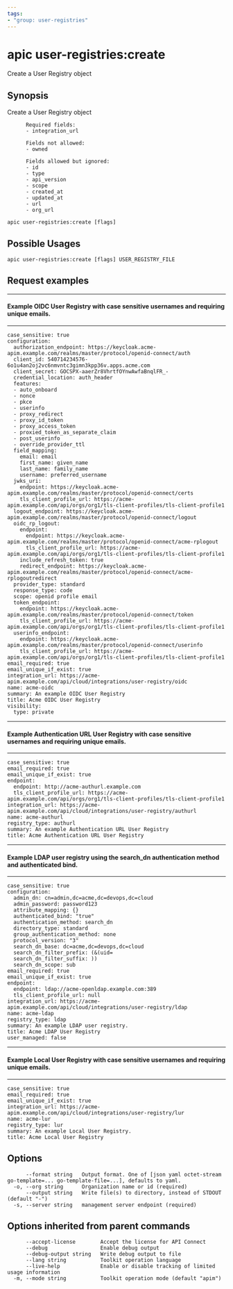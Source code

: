 ```yaml
---
tags:
- "group: user-registries"
---
```

# apic user-registries:create

Create a User Registry object

## Synopsis

Create a User Registry object
          
          Required fields:
          - integration_url
          
          Fields not allowed:
          - owned
          
          Fields allowed but ignored:
          - id
          - type
          - api_version
          - scope
          - created_at
          - updated_at
          - url
          - org_url

```
apic user-registries:create [flags]
```

## Possible Usages

```
apic user-registries:create [flags] USER_REGISTRY_FILE
```

## Request examples

------------------------------------------------------------------------------------------
#### Example OIDC User Registry with case sensitive usernames and requiring unique emails.
------------------------------------------------------------------------------------------

```
case_sensitive: true
configuration:
  authorization_endpoint: https://keycloak.acme-apim.example.com/realms/master/protocol/openid-connect/auth
  client_id: 540714234576-6o1u4an2oj2vc6nmvntc3gimn3kpp36v.apps.acme.com
  client_secret: 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
  credential_location: auth_header
  features:
  - auto_onboard
  - nonce
  - pkce
  - userinfo
  - proxy_redirect
  - proxy_id_token
  - proxy_access_token
  - proxied_token_as_separate_claim
  - post_userinfo
  - override_provider_ttl
  field_mapping:
    email: email
    first_name: given_name
    last_name: family_name
    username: preferred_username
  jwks_uri:
    endpoint: https://keycloak.acme-apim.example.com/realms/master/protocol/openid-connect/certs
    tls_client_profile_url: https://acme-apim.example.com/api/orgs/org1/tls-client-profiles/tls-client-profile1
  logout_endpoint: https://keycloak.acme-apim.example.com/realms/master/protocol/openid-connect/logout
  oidc_rp_logout:
    endpoint:
      endpoint: https://keycloak.acme-apim.example.com/realms/master/protocol/openid-connect/acme-rplogout
      tls_client_profile_url: https://acme-apim.example.com/api/orgs/org1/tls-client-profiles/tls-client-profile1
    include_refresh_token: true
    redirect_endpoint: https://keycloak.acme-apim.example.com/realms/master/protocol/openid-connect/acme-rplogoutredirect
  provider_type: standard
  response_type: code
  scope: openid profile email
  token_endpoint:
    endpoint: https://keycloak.acme-apim.example.com/realms/master/protocol/openid-connect/token
    tls_client_profile_url: https://acme-apim.example.com/api/orgs/org1/tls-client-profiles/tls-client-profile1
  userinfo_endpoint:
    endpoint: https://keycloak.acme-apim.example.com/realms/master/protocol/openid-connect/userinfo
    tls_client_profile_url: https://acme-apim.example.com/api/orgs/org1/tls-client-profiles/tls-client-profile1
email_required: true
email_unique_if_exist: true
integration_url: https://acme-apim.example.com/api/cloud/integrations/user-registry/oidc
name: acme-oidc
summary: An example OIDC User Registry
title: Acme OIDC User Registry
visibility:
  type: private
```

--------------------------------------------------------------------------------------------------------
#### Example Authentication URL User Registry with case sensitive usernames and requiring unique emails.
--------------------------------------------------------------------------------------------------------

```
case_sensitive: true
email_required: true
email_unique_if_exist: true
endpoint:
  endpoint: http://acme-authurl.example.com
  tls_client_profile_url: https://acme-apim.example.com/api/orgs/org1/tls-client-profiles/tls-client-profile1
integration_url: https://acme-apim.example.com/api/cloud/integrations/user-registry/authurl
name: acme-authurl
registry_type: authurl
summary: An example Authentication URL User Registry
title: Acme Authentication URL User Registry
```

-------------------------------------------------------------------------------------------------
#### Example LDAP user registry using the search_dn authentication method and authenticated bind.
-------------------------------------------------------------------------------------------------

```
case_sensitive: true
configuration:
  admin_dn: cn=admin,dc=acme,dc=devops,dc=cloud
  admin_password: password123
  attribute_mapping: {}
  authenticated_bind: "true"
  authentication_method: search_dn
  directory_type: standard
  group_authentication_method: none
  protocol_version: "3"
  search_dn_base: dc=acme,dc=devops,dc=cloud
  search_dn_filter_prefix: (&(uid=
  search_dn_filter_suffix: ))
  search_dn_scope: sub
email_required: true
email_unique_if_exist: true
endpoint:
  endpoint: ldap://acme-openldap.example.com:389
  tls_client_profile_url: null
integration_url: https://acme-apim.example.com/api/cloud/integrations/user-registry/ldap
name: acme-ldap
registry_type: ldap
summary: An example LDAP user registry.
title: Acme LDAP User Registry
user_managed: false
```

-------------------------------------------------------------------------------------------
#### Example Local User Registry with case sensitive usernames and requiring unique emails.
-------------------------------------------------------------------------------------------

```
case_sensitive: true
email_required: true
email_unique_if_exist: true
integration_url: https://acme-apim.example.com/api/cloud/integrations/user-registry/lur
name: acme-lur
registry_type: lur
summary: An example Local User Registry.
title: Acme Local User Registry
```

## Options

```
      --format string   Output format. One of [json yaml octet-stream go-template=... go-template-file=...], defaults to yaml.
  -o, --org string      Organization name or id (required)
      --output string   Write file(s) to directory, instead of STDOUT (default "-")
  -s, --server string   management server endpoint (required)
```

## Options inherited from parent commands

```
      --accept-license        Accept the license for API Connect
      --debug                 Enable debug output
      --debug-output string   Write debug output to file
      --lang string           Toolkit operation language
      --live-help             Enable or disable tracking of limited usage information
  -m, --mode string           Toolkit operation mode (default "apim")
```
